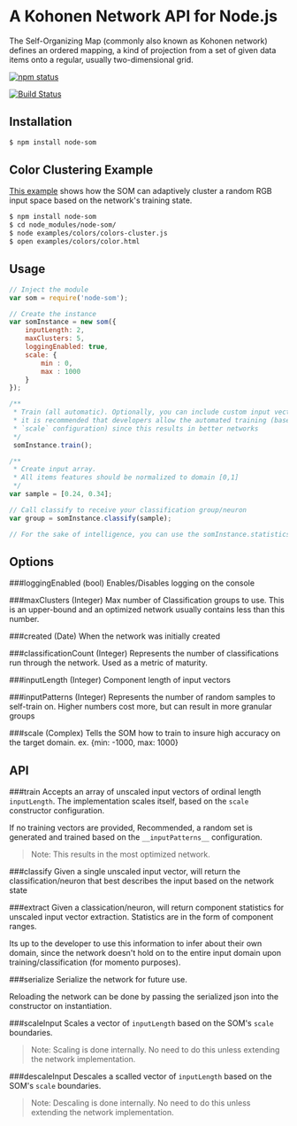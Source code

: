 A Kohonen Network API for Node.js
=====================================================

The Self-Organizing Map (commonly also known as Kohonen network) defines an ordered mapping, a kind of projection from a set of given data items onto a regular, usually two-dimensional grid.

[![npm status](https://nodei.co/npm/node-som.png?compact=true)](https://nodei.co/npm/node-som.png?compact=true)


[![Build Status](https://travis-ci.org/DeepElement/node-som.png?branch=master)](https://travis-ci.org/DeepElement/node-som)

## Installation

~~~ sh
$ npm install node-som
~~~

## Color Clustering Example

[This example](https://github.com/DeepElement/node-som/blob/master/examples/colors/colors-cluster.js) shows how the SOM can adaptively cluster a random RGB input space based on the network's training state.

~~~ sh
$ npm install node-som
$ cd node_modules/node-som/
$ node examples/colors/colors-cluster.js
$ open examples/colors/color.html
~~~

## Usage

~~~ js
// Inject the module
var som = require('node-som');

// Create the instance
var somInstance = new som({
	inputLength: 2,
	maxClusters: 5,
	loggingEnabled: true,
	scale: {
		min : 0,
		max : 1000
	}
});

/**
 * Train (all automatic). Optionally, you can include custom input vectors, but 
 * it is recommended that developers allow the automated training (based on the 
 * `scale` configuration) since this results in better networks
 */
 somInstance.train();

/**
 * Create input array. 
 * All items features should be normalized to domain [0,1]
 */
var sample = [0.24, 0.34];

// Call classify to receive your classification group/neuron
var group = somInstance.classify(sample);

// For the sake of intelligence, you can use the somInstance.statistics object to track known neuron usage
~~~

## Options
###loggingEnabled (bool)
Enables/Disables logging on the console

###maxClusters (Integer) 
Max number of Classification groups to use. This is an upper-bound and an optimized network usually contains less than this number.

###created (Date) 
When the network was initially created

###classificationCount (Integer) 
Represents the number of classifications run through the network. Used as a metric of maturity.

###inputLength (Integer) 
Component length of input vectors

###inputPatterns (Integer) 
Represents the number of random samples to self-train on. Higher numbers cost more, but can result in more granular groups

###scale (Complex) 
Tells the SOM how to train to insure high accuracy on the target domain. ex. {min: -1000, max: 1000}

## API

###train 
Accepts an array of unscaled input vectors of ordinal length `inputLength`. The implementation scales itself, based on the `scale` constructor configuration.

If no training vectors are provided, Recommended, a random set is generated and trained based on the `__inputPatterns__` configuration. 

> Note: This results in the most optimized network.

###classify
Given a single unscaled input vector, will return the classification/neuron that best describes the input based on the network state

###extract
Given a classication/neuron, will return component statistics for unscaled input vector extraction. Statistics are in the form of component ranges.

Its up to the developer to use this information to infer about their own domain, since the network doesn't hold on to the entire input domain upon training/classification (for momento purposes).

###serialize
Serialize the network for future use. 

Reloading the network can be done by passing the serialized json into the constructor on instantiation. 

###scaleInput
Scales a vector of `inputLength` based on the SOM's `scale` boundaries. 

> Note: Scaling is done internally. No need to do this unless extending the network implementation.

###descaleInput
 Descales a scalled vector of `inputLength` based on the SOM's `scale` boundaries.

> Note: Descaling is done internally. No need to do this unless extending the network implementation.
